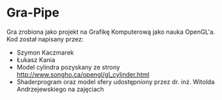 # Gra-Pipe
Gra zrobiona jako projekt na Grafikę Komputerową jako nauka OpenGL'a.
Kod został napisany przez:
- Szymon Kaczmarek
- Łukasz Kania
- Model cylindra pozyskany ze strony http://www.songho.ca/opengl/gl_cylinder.html
- Shaderprogram oraz model sfery udostępniony przez dr. inż. Witolda Andrzejewskiego na zajęciach
